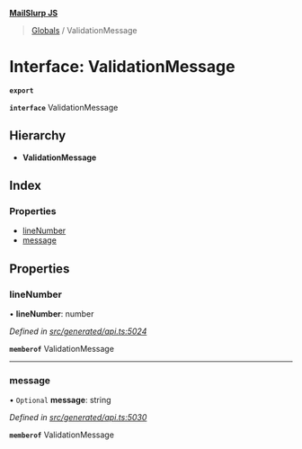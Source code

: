**[MailSlurp JS](../README.md)**

> [Globals](../README.md) / ValidationMessage

# Interface: ValidationMessage

**`export`** 

**`interface`** ValidationMessage

## Hierarchy

* **ValidationMessage**

## Index

### Properties

* [lineNumber](validationmessage.md#linenumber)
* [message](validationmessage.md#message)

## Properties

### lineNumber

•  **lineNumber**: number

*Defined in [src/generated/api.ts:5024](https://github.com/mailslurp/mailslurp-client/blob/05090ce/src/generated/api.ts#L5024)*

**`memberof`** ValidationMessage

___

### message

• `Optional` **message**: string

*Defined in [src/generated/api.ts:5030](https://github.com/mailslurp/mailslurp-client/blob/05090ce/src/generated/api.ts#L5030)*

**`memberof`** ValidationMessage
